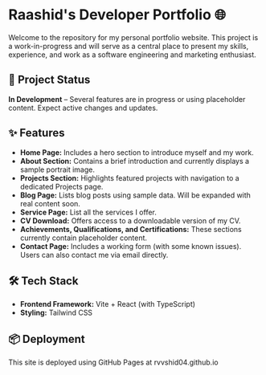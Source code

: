 # Raashid's Developer Portfolio 🌐

Welcome to the repository for my personal portfolio website. This project is a work-in-progress and will serve as a central place to present my skills, experience, and work as a software engineering and marketing enthusiast.

## 🚧 Project Status

**In Development** – Several features are in progress or using placeholder content. Expect active changes and updates.

## ✨ Features

- **Home Page:** Includes a hero section to introduce myself and my work.
- **About Section:** Contains a brief introduction and currently displays a sample portrait image.
- **Projects Section:** Highlights featured projects with navigation to a dedicated Projects page.
- **Blog Page:** Lists blog posts using sample data. Will be expanded with real content soon.
- **Service Page:** List all the services I offer.
- **CV Download:** Offers access to a downloadable version of my CV.
- **Achievements, Qualifications, and Certifications:** These sections currently contain placeholder content.
- **Contact Page:** Includes a working form (with some known issues). Users can also contact me via email directly.

## 🛠️ Tech Stack

- **Frontend Framework:** Vite + React (with TypeScript)
- **Styling:** Tailwind CSS

## 📦 Deployment

This site is deployed using GitHub Pages at rvvshid04.github.io

